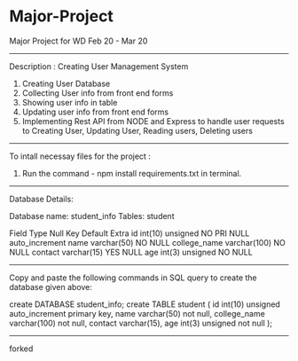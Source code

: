 # Major-Project
Major Project for WD Feb 20 - Mar 20

--------------------------------------------------------------

Description : Creating User Management System
1. Creating User Database
2. Collecting User info from front end forms
3. Showing user info in table
4. Updating user info from front end forms
5. Implementing Rest API from NODE and Express to handle user requests to Creating User, Updating User, Reading users, Deleting users 

---------------------------------------------------------------

To intall necessay files for the project :
1. Run the command - npm install requirements.txt in terminal.


--------------------------------------------------------------

Database Details:

Database name: student_info
Tables: student

Field           Type                Null    Key    Default     Extra
id              int(10) unsigned    NO      PRI    NULL        auto_increment
name            varchar(50)         NO             NULL
college_name    varchar(100)        NO             NULL
contact         varchar(15)         YES            NULL
age             int(3) unsigned     NO             NULL

--------------------------------------------------------------

Copy and paste the following commands in SQL query to create the database given above:

create DATABASE student_info;
create TABLE student (
  id int(10) unsigned auto_increment primary key,
  name varchar(50) not null,
  college_name varchar(100) not null,
  contact varchar(15),
  age int(3) unsigned not null
 );


---------------------------------------------------------------
forked
